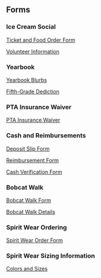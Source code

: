 ## Forms

### Ice Cream Social

[Ticket and Food Order Form](/assets/forms/2018%20ICS%20order%20form%20(1).pdf)

[Volunteer Information](/assets/forms/E-Flyer-for-Volunteers-Families.pdf)

### Yearbook

[Yearbook Blurbs](/assets/forms/scratch%20(1).pdf)

[Fifth-Grade Dediction](/assets/forms/5th%20Grade%20Yearbook%20Ads%202017%20(1)%20%20%20%20Dedication%20Blurb.pdf)

### PTA Insurance Waiver

[PTA Insurance Waiver](/assets/forms/PTA%20Insurance%20Waiver%202017-2018.pdf)

### Cash and Reimbursements

[Deposit Slip Form](/assets/forms/BH%20Deposit%20Form.rtf)

[Reimbursement Form](/assets/forms/BH%20Reimbursement%20Form.rtf)

[Cash Verification Form](/assets/forms/PTA%20Cash%20Verification%20From.pdf)


### Bobcat Walk

[Bobcat Walk Form](/assets/forms/Bobcat%20Walk%20Pledge%20Form%202017.pdf)

[Bobcat Walk Details](/assets/forms/Bobcat%20Walk%20Details.pdf)


### Spirit Wear Ordering

[Spirit Wear Order Form](/assets/forms/Spirit%20Wear%20Order%20Form%202017-2018.pdf)


### Spirit Wear Sizing Information

[Colors and Sizes](/assets/forms/Spirit%20Wear%20Colors%20and%20Sizes%202017-2018.pdf)
